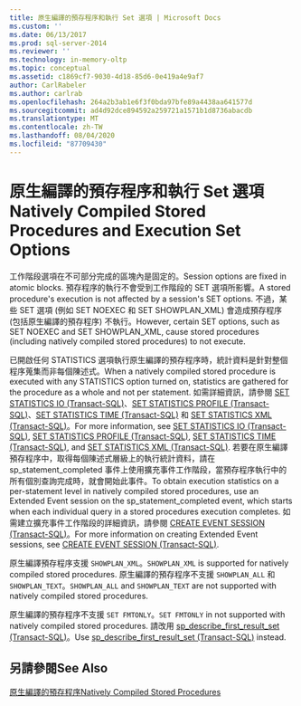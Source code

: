 ```yaml
---
title: 原生編譯的預存程序和執行 Set 選項 | Microsoft Docs
ms.custom: ''
ms.date: 06/13/2017
ms.prod: sql-server-2014
ms.reviewer: ''
ms.technology: in-memory-oltp
ms.topic: conceptual
ms.assetid: c1869cf7-9030-4d18-85d6-0e419a4e9af7
author: CarlRabeler
ms.author: carlrab
ms.openlocfilehash: 264a2b3ab1e6f3f0bda97bfe89a4438aa641577d
ms.sourcegitcommit: ad4d92dce894592a259721a1571b1d8736abacdb
ms.translationtype: MT
ms.contentlocale: zh-TW
ms.lasthandoff: 08/04/2020
ms.locfileid: "87709430"
---
```

# <a name="natively-compiled-stored-procedures-and-execution-set-options"></a><span data-ttu-id="89b4e-102">原生編譯的預存程序和執行 Set 選項</span><span class="sxs-lookup"><span data-stu-id="89b4e-102">Natively Compiled Stored Procedures and Execution Set Options</span></span>
  <span data-ttu-id="89b4e-103">工作階段選項在不可部分完成的區塊內是固定的。</span><span class="sxs-lookup"><span data-stu-id="89b4e-103">Session options are fixed in atomic blocks.</span></span> <span data-ttu-id="89b4e-104">預存程序的執行不會受到工作階段的 SET 選項所影響。</span><span class="sxs-lookup"><span data-stu-id="89b4e-104">A stored procedure's execution is not affected by a session's SET options.</span></span> <span data-ttu-id="89b4e-105">不過，某些 SET 選項 (例如 SET NOEXEC 和 SET SHOWPLAN_XML) 會造成預存程序 (包括原生編譯的預存程序) 不執行。</span><span class="sxs-lookup"><span data-stu-id="89b4e-105">However, certain SET options, such as SET NOEXEC and SET SHOWPLAN_XML, cause stored procedures (including natively compiled stored procedures) to not execute.</span></span>  
  
 <span data-ttu-id="89b4e-106">已開啟任何 STATISTICS 選項執行原生編譯的預存程序時，統計資料是針對整個程序蒐集而非每個陳述式。</span><span class="sxs-lookup"><span data-stu-id="89b4e-106">When a natively compiled stored procedure is executed with any STATISTICS option turned on, statistics are gathered for the procedure as a whole and not per statement.</span></span> <span data-ttu-id="89b4e-107">如需詳細資訊，請參閱 [SET STATISTICS IO &#40;Transact-SQL&#41;](/sql/t-sql/statements/set-statistics-io-transact-sql)、[SET STATISTICS PROFILE &#40;Transact-SQL&#41;](/sql/t-sql/statements/set-statistics-profile-transact-sql)、[SET STATISTICS TIME &#40;Transact-SQL&#41;](/sql/t-sql/statements/set-statistics-time-transact-sql) 和 [SET STATISTICS XML &#40;Transact-SQL&#41;](/sql/t-sql/statements/set-statistics-xml-transact-sql)。</span><span class="sxs-lookup"><span data-stu-id="89b4e-107">For more information, see [SET STATISTICS IO &#40;Transact-SQL&#41;](/sql/t-sql/statements/set-statistics-io-transact-sql), [SET STATISTICS PROFILE &#40;Transact-SQL&#41;](/sql/t-sql/statements/set-statistics-profile-transact-sql), [SET STATISTICS TIME &#40;Transact-SQL&#41;](/sql/t-sql/statements/set-statistics-time-transact-sql), and [SET STATISTICS XML &#40;Transact-SQL&#41;](/sql/t-sql/statements/set-statistics-xml-transact-sql).</span></span> <span data-ttu-id="89b4e-108">若要在原生編譯預存程序中，取得每個陳述式層級上的執行統計資料，請在 sp_statement_completed 事件上使用擴充事件工作階段，當預存程序執行中的所有個別查詢完成時，就會開始此事件。</span><span class="sxs-lookup"><span data-stu-id="89b4e-108">To obtain execution statistics on a per-statement level in natively compiled stored procedures, use an Extended Event session on the sp_statement_completed event, which starts when each individual query in a stored procedures execution completes.</span></span> <span data-ttu-id="89b4e-109">如需建立擴充事件工作階段的詳細資訊，請參閱 [CREATE EVENT SESSION &#40;Transact-SQL&#41;](/sql/t-sql/statements/create-event-session-transact-sql)。</span><span class="sxs-lookup"><span data-stu-id="89b4e-109">For more information on creating Extended Event sessions, see [CREATE EVENT SESSION &#40;Transact-SQL&#41;](/sql/t-sql/statements/create-event-session-transact-sql).</span></span>  
  
 <span data-ttu-id="89b4e-110">原生編譯預存程序支援 `SHOWPLAN_XML`。</span><span class="sxs-lookup"><span data-stu-id="89b4e-110">`SHOWPLAN_XML` is supported for natively compiled stored procedures.</span></span> <span data-ttu-id="89b4e-111">原生編譯的預存程序不支援 `SHOWPLAN_ALL` 和 `SHOWPLAN_TEXT`。</span><span class="sxs-lookup"><span data-stu-id="89b4e-111">`SHOWPLAN_ALL` and `SHOWPLAN_TEXT` are not supported with natively compiled stored procedures.</span></span>  
  
 <span data-ttu-id="89b4e-112">原生編譯的預存程序不支援 `SET FMTONLY`。</span><span class="sxs-lookup"><span data-stu-id="89b4e-112">`SET FMTONLY` in not supported with natively compiled stored procedures.</span></span> <span data-ttu-id="89b4e-113">請改用 [sp_describe_first_result_set &#40;Transact-SQL&#41;](/sql/relational-databases/system-stored-procedures/sp-describe-first-result-set-transact-sql)。</span><span class="sxs-lookup"><span data-stu-id="89b4e-113">Use [sp_describe_first_result_set &#40;Transact-SQL&#41;](/sql/relational-databases/system-stored-procedures/sp-describe-first-result-set-transact-sql) instead.</span></span>  
  
## <a name="see-also"></a><span data-ttu-id="89b4e-114">另請參閱</span><span class="sxs-lookup"><span data-stu-id="89b4e-114">See Also</span></span>  
 [<span data-ttu-id="89b4e-115">原生編譯的預存程序</span><span class="sxs-lookup"><span data-stu-id="89b4e-115">Natively Compiled Stored Procedures</span></span>](natively-compiled-stored-procedures.md)  
  
  
